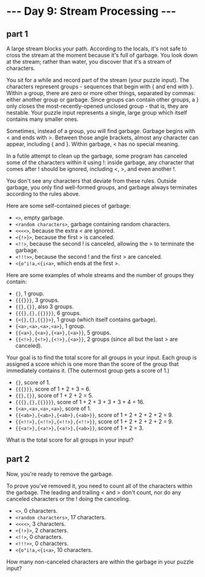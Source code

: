 # --- Day 9: Stream Processing ---  

## part 1  

A large stream blocks your path. According to the locals, it's not safe to cross the stream at the moment because it's full of garbage. You look down at the stream; rather than water, you discover that it's a stream of characters.  

You sit for a while and record part of the stream (your puzzle input). The characters represent groups - sequences that begin with { and end with }. Within a group, there are zero or more other things, separated by commas: either another group or garbage. Since groups can contain other groups, a } only closes the most-recently-opened unclosed group - that is, they are nestable. Your puzzle input represents a single, large group which itself contains many smaller ones.  

Sometimes, instead of a group, you will find garbage. Garbage begins with < and ends with >. Between those angle brackets, almost any character can appear, including { and }. Within garbage, < has no special meaning.  

In a futile attempt to clean up the garbage, some program has canceled some of the characters within it using !: inside garbage, any character that comes after ! should be ignored, including <, >, and even another !.  

You don't see any characters that deviate from these rules. Outside garbage, you only find well-formed groups, and garbage always terminates according to the rules above.  

Here are some self-contained pieces of garbage:  

- `<>`, empty garbage.
- `<random characters>`, garbage containing random characters.
- `<<<<>`, because the extra < are ignored.
- `<{!>}>`, because the first > is canceled.
- `<!!>`, because the second ! is canceled, allowing the > to terminate the garbage.
- `<!!!>>`, because the second ! and the first > are canceled.
- `<{o"i!a,<{i<a>`, which ends at the first >.  

Here are some examples of whole streams and the number of groups they contain:

- `{}`, 1 group.
- `{{{}}}`, 3 groups.
- `{{},{}}`, also 3 groups.
- `{{{},{},{{}}}}`, 6 groups.
- `{<{},{},{{}}>}`, 1 group (which itself contains garbage).
- `{<a>,<a>,<a>,<a>}`, 1 group.
- `{{<a>},{<a>},{<a>},{<a>}}`, 5 groups.
- `{{<!>},{<!>},{<!>},{<a>}}`, 2 groups (since all but the last > are canceled).  

Your goal is to find the total score for all groups in your input. Each group is assigned a score which is one more than the score of the group that immediately contains it. (The outermost group gets a score of 1.)  

- `{}`, score of 1.
- `{{{}}}`, score of 1 + 2 + 3 = 6.
- `{{},{}}`, score of 1 + 2 + 2 = 5.
- `{{{},{},{{}}}}`, score of 1 + 2 + 3 + 3 + 3 + 4 = 16.
- `{<a>,<a>,<a>,<a>}`, score of 1.
- `{{<ab>},{<ab>},{<ab>},{<ab>}}`, score of 1 + 2 + 2 + 2 + 2 = 9.
- `{{<!!>},{<!!>},{<!!>},{<!!>}}`, score of 1 + 2 + 2 + 2 + 2 = 9.
- `{{<a!>},{<a!>},{<a!>},{<ab>}}`, score of 1 + 2 = 3.  

What is the total score for all groups in your input?  


## part 2  

Now, you're ready to remove the garbage.  

To prove you've removed it, you need to count all of the characters within the garbage. The leading and trailing < and > don't count, nor do any canceled characters or the ! doing the canceling.  

- `<>`, 0 characters.
- `<random characters>`, 17 characters.
- `<<<<>`, 3 characters.
- `<{!>}>`, 2 characters.
- `<!!>`, 0 characters.
- `<!!!>>`, 0 characters.
- `<{o"i!a,<{i<a>`, 10 characters.  
	
How many non-canceled characters are within the garbage in your puzzle input?



